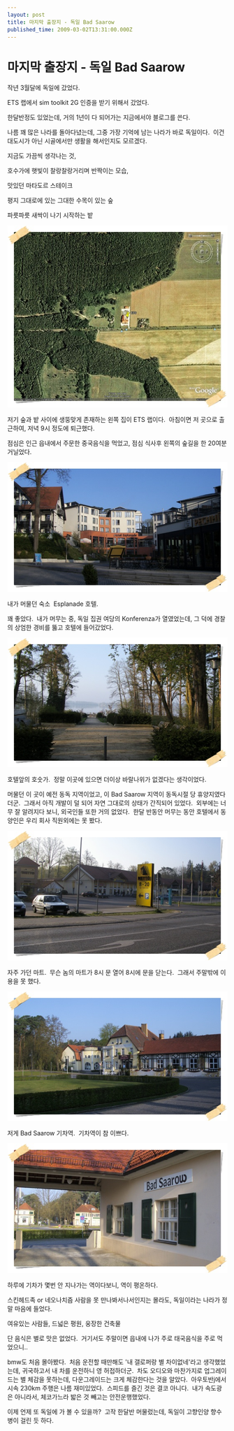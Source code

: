 ```yaml
---
layout: post
title: 마지막 출장지 - 독일 Bad Saarow
published_time: 2009-03-02T13:31:00.000Z
---
```


# 마지막 출장지 - 독일 Bad Saarow


작년 3월달에 독일에 갔었다.

ETS 랩에서 sim toolkit 2G 인증을 받기 위해서 갔었다.

한달반정도 있었는데, 거의 1년이 다 되어가는 지금에서야 블로그를 쓴다.

나름 꽤 많은 나라를 돌아다녔는데, 그중 가장 기억에 남는 나라가 바로 독일이다.  이건 대도시가 아닌 시골에서만 생활을 해서인지도 모르겠다.

지금도 가끔씩 생각나는 것,

호수가에 햇빛이 찰랑찰랑거리며 반짝이는 모습,

맛있던 마타도르 스테이크

평지 그대로에 있는 그대한 수목이 있는 숲

파릇파릇 새싹이 나기 시작하는 밭

![](../pds/200903/02/80/a0109780_49ab5c395e149.jpg)

저기 숲과 밭 사이에 생뚱맞게 존재하는 왼쪽 집이 ETS 랩이다.  아침이면 저 곳으로 출근하여, 저녁 9시 정도에 퇴근했다.

점심은 인근 읍내에서 주문한 중국음식을 먹었고, 점심 식사후 왼쪽의 숲길을 한 20여분 거닐었다.

![](../pds/200903/02/80/a0109780_49ab5b686e6c9.jpg)

내가 머물던 숙소  Esplanade 호텔.

꽤 좋았다.  내가 머무는 중, 독일 집권 여당의 Konferenza가 열였었는데, 그 덕에 경찰의 상엄한 경비를 뚫고 호텔에 들어갔었다.

![](../pds/200903/02/80/a0109780_49ab5b704d184.jpg)

호텔앞의 호숫가.  정말 이곳에 있으면 더이상 바랄나위가 없겠다는 생각이었다.

머물던 이 곳이 예전 동독 지역이었고, 이 Bad Saarow 지역이 동독시절 당 휴양지였다더군.  그래서 아직 개발이 덜 되어 자연 그대로의 상태가 간직되어 있었다.  외부에는 너무 잘 알려지다 보니, 외국인들 또한 거의 없었다.  한달 반동안 머무는 동안 호텔에서 동양인은 우리 회사 직원외에는 못 봤다.

![](../pds/200903/02/80/a0109780_49ab5b7337763.jpg)

자주 가던 마트.  무슨 놈의 마트가 8시 문 열어 8시에 문을 닫는다.  그래서 주말밖에 이용을 못 했다.

![](../pds/200903/02/80/a0109780_49ab5b820a3a4.jpg)

저게 Bad Saarow 기차역.  기차역이 참 이쁘다.

![](../pds/200903/02/80/a0109780_49ab5b750d61c.jpg)

하루에 기차가 몇번 안 지나가는 역이다보니, 역이 평온하다.

스킨헤드족 or 네오나치즘 사람을 못 만나봐서나서인지는 몰라도, 독일이라는 나라가 정말 마음에 들었다.

여유있는 사람들, 드넓은 평원, 웅장한 건축물

단 음식은 별로 맛은 없었다.  거기서도 주말이면 읍내에 나가 주로 태국음식을 주로 먹었으니..

bmw도 처음 몰아봤다.  처음 운전할 때만해도 '내 갤로퍼랑 별 차이없네'라고 생각했었는데, 귀국하고서 내 차를 운전하니 영 허접하더군.  차도 오디오와 마찬가지로 업그레이드는 별 체감을 못하는데, 다운그레이드는 크게 체감한다는 것을 알았다.  아우토반j에서 시속 230km 주행은 나름 재미있었다.  스피드를 즐긴 것은 결코 아니다.  내가 속도광은 아니라서, 체코가느라 밟은 것 빼고는 안전운행했었다.

이제 언제 또 독일에 가 볼 수 있을까?  고작 한달반 머물렀는데, 독일이 고향인양 향수병이 걸린 듯 하다.

